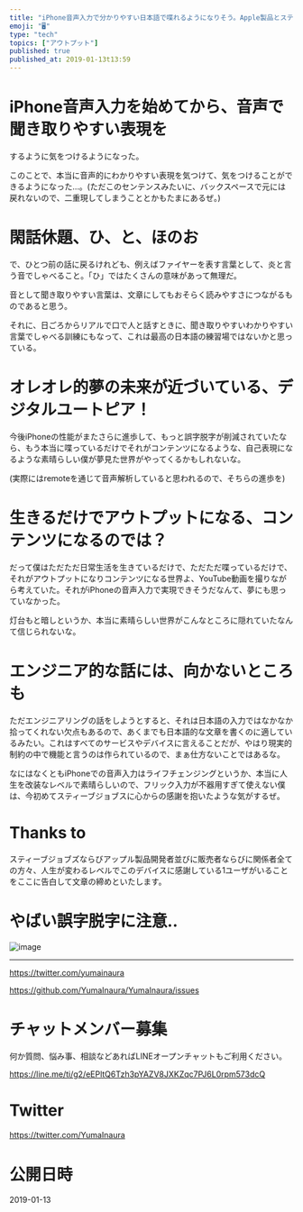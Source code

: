 ```yaml
---
title: "iPhone音声入力で分かりやすい日本語で喋れるようになりそう。Apple製品とスティーブ・ジョブズに感謝したくなった日。"
emoji: "🖥"
type: "tech"
topics: ["アウトプット"]
published: true
published_at: 2019-01-13t13:59
---
```




# iPhone音声入力を始めてから、音声で聞き取りやすい表現を

するように気をつけるようになった。

このことで、本当に音声的にわかりやすい表現を気つけて、気をつけることができるようになった…。(ただこのセンテンスみたいに、バックスペースで元には戻れないので、二重現してしまうこととかもたまにあるぜ。)

# 閑話休題、ひ、と、ほのお

で、ひとつ前の話に戻るけれども、例えばファイヤーを表す言葉として、炎と言う音でしゃべること。「ひ」ではたくさんの意味があって無理だ。

音として聞き取りやすい言葉は、文章にしてもおそらく読みやすさにつながるものであると思う。

それに、日ごろからリアルで口で人と話すときに、聞き取りやすいわかりやすい言葉でしゃべる訓練にもなって、これは最高の日本語の練習場ではないかと思っている。

# オレオレ的夢の未来が近づいている、デジタルユートピア！

今後iPhoneの性能がまたさらに進歩して、もっと誤字脱字が削減されていたなら、もう本当に喋っているだけでそれがコンテンツになるような、自己表現になるような素晴らしい僕が夢見た世界がやってくるかもしれないな。

(実際にはremoteを通じて音声解析していると思われるので、そちらの進歩を)

# 生きるだけでアウトプットになる、コンテンツになるのでは？

だって僕はただただ日常生活を生きているだけで、ただただ喋っているだけで、それがアウトプットになりコンテンツになる世界よ、YouTube動画を撮りながら考えていた。それがiPhoneの音声入力で実現できそうだなんて、夢にも思っていなかった。

灯台もと暗しというか、本当に素晴らしい世界がこんなところに隠れていたなんて信じられないな。

# エンジニア的な話には、向かないところも

ただエンジニアリングの話をしようとすると、それは日本語の入力ではなかなか拾ってくれない欠点もあるので、あくまでも日本語的な文章を書くのに適しているみたい。これはすべてのサービスやデバイスに言えることだが、やはり現実的制約の中で機能と言うのは作られているので、まぁ仕方ないことではあるな。

なにはなくともiPhoneでの音声入力はライフチェンジングというか、本当に人生を改装なレベルで素晴らしいので、フリック入力が不器用すぎて使えない僕は、今初めてスティーブジョブスに心からの感謝を抱いたような気がするぜ。

# Thanks to

スティーブジョブズならびアップル製品開発者並びに販売者ならびに関係者全ての方々、人生が変わるレベルでこのデバイスに感謝している1ユーザがいることをここに告白して文章の締めといたします。

# やばい誤字脱字に注意‥

![image](https://user-images.githubusercontent.com/13635059/51081771-066fa480-173b-11e9-8135-85249f73260c.png)

---

https://twitter.com/yumainaura

https://github.com/YumaInaura/YumaInaura/issues










<!-- Update From Qiita API -->

# チャットメンバー募集


何か質問、悩み事、相談などあればLINEオープンチャットもご利用ください。

https://line.me/ti/g2/eEPltQ6Tzh3pYAZV8JXKZqc7PJ6L0rpm573dcQ





# Twitter


https://twitter.com/YumaInaura


<!-- Update From Qiita API -->



# 公開日時

2019-01-13
